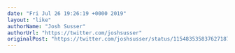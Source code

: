 ```yaml
---
date: "Fri Jul 26 19:26:19 +0000 2019"
layout: "like"
authorName: "Josh Susser"
authorUrl: "https://twitter.com/joshsusser"
originalPost: "https://twitter.com/joshsusser/status/1154835358376271873"
---
```

